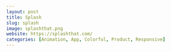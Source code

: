 ```yaml
---
layout: post
title: Splash
slug: splash
image: splashthat.png
website: https://splashthat.com/
categories: [Animation, App, Colorful, Product, Responsive]
---
```


